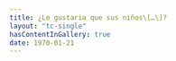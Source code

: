 ```yaml
---
title: ¿Le gustaria que sus niños\[…\]?
layout: "tc-single"
hasContentInGallery: true
date: 1970-01-21
---
```

